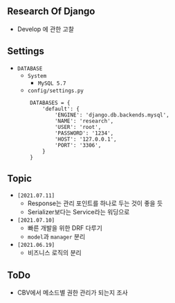 ## Research Of Django
 - Develop 에 관한 고찰

## Settings

- `DATABASE`
    - `System`
      - `MySQL 5.7`
    - `config/settings.py`
    ```text
        DATABASES = {
            'default': {
                'ENGINE': 'django.db.backends.mysql',
                'NAME': 'research',
                'USER': 'root',
                'PASSWORD': '1234',
                'HOST': '127.0.0.1',
                'PORT': '3306',
            }
        }
    ```

## Topic
  - `[2021.07.11]`
    - Response는 관리 포인트를 하나로 두는 것이 좋을 듯
    - Serializer보다는 Service라는 워딩으로  
  - `[2021.07.10]` 
    - 빠른 개발을 위한 DRF 다루기
    - `model`과 `manager` 분리  
  - `[2021.06.19]`
    - 비즈니스 로직의 분리

## ToDo
  - CBV에서 메소드별 권한 관리가 되는지 조사